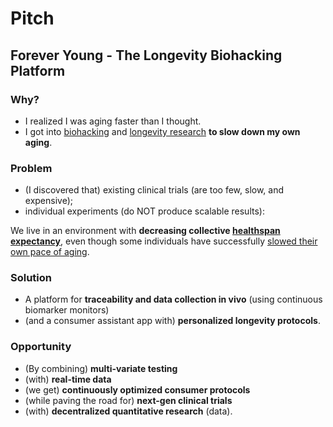 # Pitch

## Forever Young - The Longevity Biohacking Platform

### Why?

- I realized I was aging faster than I thought.
- I got into [biohacking](https://www.forbes.com/health/wellness/biohacking) and
  [longevity research](https://vitalia.city) **to slow down my own aging**.

### Problem

- (I discovered that) existing clinical trials (are too few, slow, and expensive);
- individual experiments (do NOT produce scalable results):

We live in an environment with **decreasing collective [healthspan expectancy](https://alaskapublic.org/2023/03/27/live-free-and-die-the-sad-state-of-u-s-life-expectancy/)**,
even though some individuals have successfully [slowed their own pace of aging](https://rejuvenationolympics.com/).

### Solution

- A platform for **traceability and data collection in vivo** (using continuous biomarker monitors)
- (and a consumer assistant app with) **personalized longevity protocols**.

### Opportunity

- (By combining) **multi-variate testing**
- (with) **real-time data**
- (we get) **continuously optimized consumer protocols**
- (while paving the road for) **next-gen clinical trials**
- (with) **decentralized quantitative research** (data).
